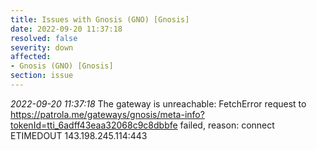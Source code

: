 ```yaml
---
title: Issues with Gnosis (GNO) [Gnosis]
date: 2022-09-20 11:37:18
resolved: false
severity: down
affected:
- Gnosis (GNO) [Gnosis]
section: issue
---
```


*2022-09-20 11:37:18* The gateway is unreachable: FetchError request to https://patrola.me/gateways/gnosis/meta-info?tokenId=tti_6adff43eaa32068c9c8dbbfe failed, reason: connect ETIMEDOUT 143.198.245.114:443